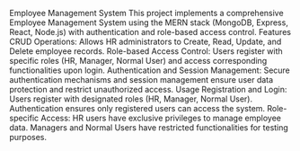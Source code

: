 Employee Management System
This project implements a comprehensive Employee Management System using the MERN stack (MongoDB, Express, React, Node.js) with authentication and role-based access control.
Features
CRUD Operations: Allows HR administrators to Create, Read, Update, and Delete employee records.
Role-based Access Control: Users register with specific roles (HR, Manager, Normal User) and access corresponding functionalities upon login.
Authentication and Session Management: Secure authentication mechanisms and session management ensure user data protection and restrict unauthorized access.
Usage
Registration and Login:
Users register with designated roles (HR, Manager, Normal User).
Authentication ensures only registered users can access the system.
Role-specific Access:
HR users have exclusive privileges to manage employee data.
Managers and Normal Users have restricted functionalities for testing purposes.
